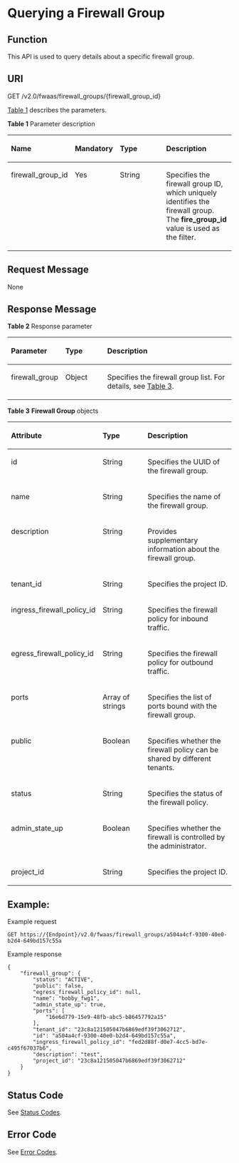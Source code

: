 # Querying a Firewall Group<a name="vpc_firewall_0014"></a>

## Function<a name="section39340300132713"></a>

This API is used to query details about a specific firewall group.

## URI<a name="section36516119132713"></a>

GET /v2.0/fwaas/firewall\_groups/\{firewall\_group\_id\}

[Table 1](#table18880184689)  describes the parameters.

**Table  1**  Parameter description

<a name="table18880184689"></a>
<table><thead align="left"><tr id="row13968641385"><th class="cellrowborder" valign="top" width="22.222222222222225%" id="mcps1.2.5.1.1"><p id="p209684410817"><a name="p209684410817"></a><a name="p209684410817"></a><strong id="b842352706195711"><a name="b842352706195711"></a><a name="b842352706195711"></a>Name</strong></p>
</th>
<th class="cellrowborder" valign="top" width="14.14141414141414%" id="mcps1.2.5.1.2"><p id="p69681441386"><a name="p69681441386"></a><a name="p69681441386"></a><strong id="b84235270615219"><a name="b84235270615219"></a><a name="b84235270615219"></a>Mandatory</strong></p>
</th>
<th class="cellrowborder" valign="top" width="27.27272727272727%" id="mcps1.2.5.1.3"><p id="p1096813412811"><a name="p1096813412811"></a><a name="p1096813412811"></a><strong id="b842352706145623"><a name="b842352706145623"></a><a name="b842352706145623"></a>Type</strong></p>
</th>
<th class="cellrowborder" valign="top" width="36.36363636363636%" id="mcps1.2.5.1.4"><p id="p139686416813"><a name="p139686416813"></a><a name="p139686416813"></a><strong id="b8423527061645"><a name="b8423527061645"></a><a name="b8423527061645"></a>Description</strong></p>
</th>
</tr>
</thead>
<tbody><tr id="row19681041189"><td class="cellrowborder" valign="top" width="22.222222222222225%" headers="mcps1.2.5.1.1 "><p id="p1682422682817"><a name="p1682422682817"></a><a name="p1682422682817"></a>firewall_group_id</p>
</td>
<td class="cellrowborder" valign="top" width="14.14141414141414%" headers="mcps1.2.5.1.2 "><p id="p1797015416817"><a name="p1797015416817"></a><a name="p1797015416817"></a>Yes</p>
</td>
<td class="cellrowborder" valign="top" width="27.27272727272727%" headers="mcps1.2.5.1.3 "><p id="p19701411813"><a name="p19701411813"></a><a name="p19701411813"></a>String</p>
</td>
<td class="cellrowborder" valign="top" width="36.36363636363636%" headers="mcps1.2.5.1.4 "><p id="p109701641488"><a name="p109701641488"></a><a name="p109701641488"></a>Specifies the firewall group ID, which uniquely identifies the firewall group. The <strong id="b14161131618224"><a name="b14161131618224"></a><a name="b14161131618224"></a>fire_group_id</strong> value is used as the filter.</p>
</td>
</tr>
</tbody>
</table>

## Request Message<a name="section17948186132713"></a>

None

## Response Message<a name="section7113297132713"></a>

**Table  2**  Response parameter

<a name="table31400393132713"></a>
<table><thead align="left"><tr id="row29671115132713"><th class="cellrowborder" valign="top" width="21.349999999999998%" id="mcps1.2.4.1.1"><p id="p40935942132713"><a name="p40935942132713"></a><a name="p40935942132713"></a>Parameter</p>
</th>
<th class="cellrowborder" valign="top" width="19.11%" id="mcps1.2.4.1.2"><p id="p111081132713"><a name="p111081132713"></a><a name="p111081132713"></a>Type</p>
</th>
<th class="cellrowborder" valign="top" width="59.540000000000006%" id="mcps1.2.4.1.3"><p id="p59152418132713"><a name="p59152418132713"></a><a name="p59152418132713"></a>Description</p>
</th>
</tr>
</thead>
<tbody><tr id="row6968505132713"><td class="cellrowborder" valign="top" width="21.349999999999998%" headers="mcps1.2.4.1.1 "><p id="p61606520132713"><a name="p61606520132713"></a><a name="p61606520132713"></a>firewall_group</p>
</td>
<td class="cellrowborder" valign="top" width="19.11%" headers="mcps1.2.4.1.2 "><p id="p13430132393915"><a name="p13430132393915"></a><a name="p13430132393915"></a>Object</p>
</td>
<td class="cellrowborder" valign="top" width="59.540000000000006%" headers="mcps1.2.4.1.3 "><p id="p14666204132713"><a name="p14666204132713"></a><a name="p14666204132713"></a>Specifies the firewall group list. For details, see <a href="#table31629250121127">Table 3</a>.</p>
</td>
</tr>
</tbody>
</table>

**Table  3** **Firewall Group**  objects

<a name="table31629250121127"></a>
<table><thead align="left"><tr id="row45711693121127"><th class="cellrowborder" valign="top" width="35.3%" id="mcps1.2.4.1.1"><p id="p46819705121127"><a name="p46819705121127"></a><a name="p46819705121127"></a><strong id="b054783493914"><a name="b054783493914"></a><a name="b054783493914"></a>Attribute</strong></p>
</th>
<th class="cellrowborder" valign="top" width="21.57%" id="mcps1.2.4.1.2"><p id="p35064605121127"><a name="p35064605121127"></a><a name="p35064605121127"></a><strong id="b0248163517394"><a name="b0248163517394"></a><a name="b0248163517394"></a>Type</strong></p>
</th>
<th class="cellrowborder" valign="top" width="43.13%" id="mcps1.2.4.1.3"><p id="p11952850121127"><a name="p11952850121127"></a><a name="p11952850121127"></a><strong id="b1590273553919"><a name="b1590273553919"></a><a name="b1590273553919"></a>Description</strong></p>
</th>
</tr>
</thead>
<tbody><tr id="row20395689121127"><td class="cellrowborder" valign="top" width="35.3%" headers="mcps1.2.4.1.1 "><p id="p50168503121127"><a name="p50168503121127"></a><a name="p50168503121127"></a>id</p>
</td>
<td class="cellrowborder" valign="top" width="21.57%" headers="mcps1.2.4.1.2 "><p id="p47513116121127"><a name="p47513116121127"></a><a name="p47513116121127"></a>String</p>
</td>
<td class="cellrowborder" valign="top" width="43.13%" headers="mcps1.2.4.1.3 "><p id="p62072725121127"><a name="p62072725121127"></a><a name="p62072725121127"></a>Specifies the UUID of the firewall group. </p>
</td>
</tr>
<tr id="row34896104121127"><td class="cellrowborder" valign="top" width="35.3%" headers="mcps1.2.4.1.1 "><p id="p52608071121127"><a name="p52608071121127"></a><a name="p52608071121127"></a>name</p>
</td>
<td class="cellrowborder" valign="top" width="21.57%" headers="mcps1.2.4.1.2 "><p id="p59846605121127"><a name="p59846605121127"></a><a name="p59846605121127"></a>String</p>
</td>
<td class="cellrowborder" valign="top" width="43.13%" headers="mcps1.2.4.1.3 "><p id="p28604909121127"><a name="p28604909121127"></a><a name="p28604909121127"></a>Specifies the name of the firewall group.</p>
</td>
</tr>
<tr id="row11129246121127"><td class="cellrowborder" valign="top" width="35.3%" headers="mcps1.2.4.1.1 "><p id="p39887063121127"><a name="p39887063121127"></a><a name="p39887063121127"></a>description</p>
</td>
<td class="cellrowborder" valign="top" width="21.57%" headers="mcps1.2.4.1.2 "><p id="p28745735121127"><a name="p28745735121127"></a><a name="p28745735121127"></a>String</p>
</td>
<td class="cellrowborder" valign="top" width="43.13%" headers="mcps1.2.4.1.3 "><p id="p35639020121127"><a name="p35639020121127"></a><a name="p35639020121127"></a>Provides supplementary information about the firewall group.</p>
</td>
</tr>
<tr id="row677472121127"><td class="cellrowborder" valign="top" width="35.3%" headers="mcps1.2.4.1.1 "><p id="p60717947121127"><a name="p60717947121127"></a><a name="p60717947121127"></a>tenant_id</p>
</td>
<td class="cellrowborder" valign="top" width="21.57%" headers="mcps1.2.4.1.2 "><p id="p65871708121127"><a name="p65871708121127"></a><a name="p65871708121127"></a>String</p>
</td>
<td class="cellrowborder" valign="top" width="43.13%" headers="mcps1.2.4.1.3 "><p id="p10487112"><a name="p10487112"></a><a name="p10487112"></a>Specifies the project ID.</p>
</td>
</tr>
<tr id="row38137474121127"><td class="cellrowborder" valign="top" width="35.3%" headers="mcps1.2.4.1.1 "><p id="p35500294121127"><a name="p35500294121127"></a><a name="p35500294121127"></a>ingress_firewall_policy_id</p>
</td>
<td class="cellrowborder" valign="top" width="21.57%" headers="mcps1.2.4.1.2 "><p id="p49995809121127"><a name="p49995809121127"></a><a name="p49995809121127"></a>String</p>
</td>
<td class="cellrowborder" valign="top" width="43.13%" headers="mcps1.2.4.1.3 "><p id="p56499442121127"><a name="p56499442121127"></a><a name="p56499442121127"></a>Specifies the firewall policy for inbound traffic.</p>
</td>
</tr>
<tr id="row9094936121127"><td class="cellrowborder" valign="top" width="35.3%" headers="mcps1.2.4.1.1 "><p id="p34911245121127"><a name="p34911245121127"></a><a name="p34911245121127"></a>egress_firewall_policy_id</p>
</td>
<td class="cellrowborder" valign="top" width="21.57%" headers="mcps1.2.4.1.2 "><p id="p44624490121127"><a name="p44624490121127"></a><a name="p44624490121127"></a>String</p>
</td>
<td class="cellrowborder" valign="top" width="43.13%" headers="mcps1.2.4.1.3 "><p id="p37100641121127"><a name="p37100641121127"></a><a name="p37100641121127"></a>Specifies the firewall policy for outbound traffic.</p>
</td>
</tr>
<tr id="row31622902121127"><td class="cellrowborder" valign="top" width="35.3%" headers="mcps1.2.4.1.1 "><p id="p65911012121127"><a name="p65911012121127"></a><a name="p65911012121127"></a>ports</p>
</td>
<td class="cellrowborder" valign="top" width="21.57%" headers="mcps1.2.4.1.2 "><p id="p15651147173911"><a name="p15651147173911"></a><a name="p15651147173911"></a>Array of strings</p>
</td>
<td class="cellrowborder" valign="top" width="43.13%" headers="mcps1.2.4.1.3 "><p id="p61002567121127"><a name="p61002567121127"></a><a name="p61002567121127"></a>Specifies the list of ports bound with the firewall group.</p>
</td>
</tr>
<tr id="row48186031121127"><td class="cellrowborder" valign="top" width="35.3%" headers="mcps1.2.4.1.1 "><p id="p33368479121127"><a name="p33368479121127"></a><a name="p33368479121127"></a>public</p>
</td>
<td class="cellrowborder" valign="top" width="21.57%" headers="mcps1.2.4.1.2 "><p id="p7938198121127"><a name="p7938198121127"></a><a name="p7938198121127"></a>Boolean</p>
</td>
<td class="cellrowborder" valign="top" width="43.13%" headers="mcps1.2.4.1.3 "><p id="p56166201121127"><a name="p56166201121127"></a><a name="p56166201121127"></a>Specifies whether the firewall policy can be shared by different tenants.</p>
</td>
</tr>
<tr id="row60912436121127"><td class="cellrowborder" valign="top" width="35.3%" headers="mcps1.2.4.1.1 "><p id="p66273781121127"><a name="p66273781121127"></a><a name="p66273781121127"></a>status</p>
</td>
<td class="cellrowborder" valign="top" width="21.57%" headers="mcps1.2.4.1.2 "><p id="p7141533121127"><a name="p7141533121127"></a><a name="p7141533121127"></a>String</p>
</td>
<td class="cellrowborder" valign="top" width="43.13%" headers="mcps1.2.4.1.3 "><p id="p6468335121127"><a name="p6468335121127"></a><a name="p6468335121127"></a>Specifies the status of the firewall policy.</p>
</td>
</tr>
<tr id="row59833296121127"><td class="cellrowborder" valign="top" width="35.3%" headers="mcps1.2.4.1.1 "><p id="p44051842121127"><a name="p44051842121127"></a><a name="p44051842121127"></a>admin_state_up</p>
</td>
<td class="cellrowborder" valign="top" width="21.57%" headers="mcps1.2.4.1.2 "><p id="p58587899121127"><a name="p58587899121127"></a><a name="p58587899121127"></a>Boolean</p>
</td>
<td class="cellrowborder" valign="top" width="43.13%" headers="mcps1.2.4.1.3 "><p id="p3428646121127"><a name="p3428646121127"></a><a name="p3428646121127"></a>Specifies whether the firewall is controlled by the administrator.</p>
</td>
</tr>
<tr id="row7228115213486"><td class="cellrowborder" valign="top" width="35.3%" headers="mcps1.2.4.1.1 "><p id="p53071912134918"><a name="p53071912134918"></a><a name="p53071912134918"></a>project_id</p>
</td>
<td class="cellrowborder" valign="top" width="21.57%" headers="mcps1.2.4.1.2 "><p id="p1731011220498"><a name="p1731011220498"></a><a name="p1731011220498"></a>String</p>
</td>
<td class="cellrowborder" valign="top" width="43.13%" headers="mcps1.2.4.1.3 "><p id="p66091240132915"><a name="p66091240132915"></a><a name="p66091240132915"></a>Specifies the project ID. </p>
</td>
</tr>
</tbody>
</table>

## Example:<a name="section46668427132713"></a>

Example request

```
GET https://{Endpoint}/v2.0/fwaas/firewall_groups/a504a4cf-9300-40e0-b2d4-649bd157c55a
```

Example response

```
{
    "firewall_group": {
        "status": "ACTIVE", 
        "public": false, 
        "egress_firewall_policy_id": null, 
        "name": "bobby_fwg1", 
        "admin_state_up": true, 
        "ports": [
            "16e6d779-15e9-48fb-abc5-b86457792a15"
        ], 
        "tenant_id": "23c8a121505047b6869edf39f3062712", 
        "id": "a504a4cf-9300-40e0-b2d4-649bd157c55a", 
        "ingress_firewall_policy_id": "fed2d88f-d0e7-4cc5-bd7e-c495f67037b6", 
        "description": "test",
        "project_id": "23c8a121505047b6869edf39f3062712"
    }
}
```

## Status Code<a name="section10470352390"></a>

See  [Status Codes](status-codes.md).

## Error Code<a name="section85821649202813"></a>

See  [Error Codes](error-codes.md).

